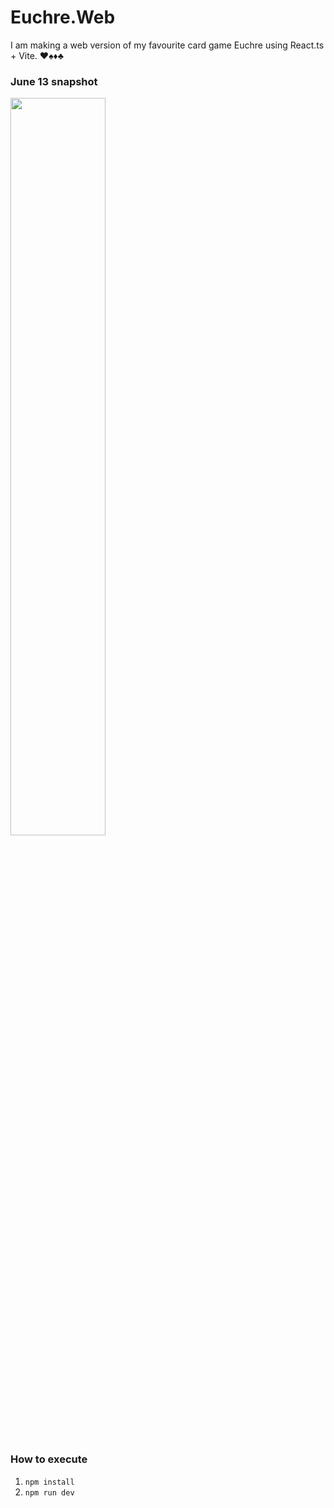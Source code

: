 # Euchre.Web

<p>I am making a web version of my favourite card game Euchre using React.ts + Vite. ♥️♠️♦️♣️</p>

### June 13 snapshot
<img style="width:55%" src=https://github.com/jasminealmassri/Euchre.Web/assets/75872750/82454b2b-dc27-4045-bf96-3851e659d78a>

### How to execute
1. `npm install`
2. `npm run dev`
